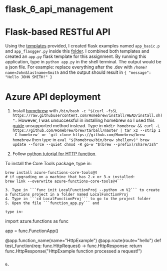 # flask_6_api_management

# Flask-based RESTful API
Using the [templates](https://github.com/hantswilliams/HHA_504_2023/tree/main/WK6/code/flask) provided, I created flask examples named `app_basic.p` and `app_flasgger.py` inside this [folder](https://github.com/EugeneHsiung/flask_6_api_management/tree/main/examples.py). I combined both templates and created an `app.py` flask template for this assignment. By running this application, type in `python app.py` in the shell terminal. The output would be a json file. For example: replace everything after the .dev with `/home?name=John&lastname=Smith` and the output should result in `{
  "message": "Hello JOHN SMITH!"
}`

# Azure API deployment
1. Install [homebrew](https://brew.sh/) with ```/bin/bash -c "$(curl -fsSL https://raw.githubusercontent.com/Homebrew/install/HEAD/install.sh)".``` However, I was unsuccessful in installing homebrew so I used this [guide](https://docs.brew.sh/Installation) unsupported method instead. Type in ```mkdir homebrew && curl -L https://github.com/Homebrew/brew/tarball/master | tar xz --strip 1 -C homebrew` or `git clone https://github.com/Homebrew/brew homebrew``` then type in ```eval "$(homebrew/bin/brew shellenv)"
brew update --force --quiet
chmod -R go-w "$(brew --prefix)/share/zsh"```

2. Follow [python tutorial for HTTP function](https://learn.microsoft.com/en-us/azure/azure-functions/create-first-function-cli-python?tabs=macos%2Cbash%2Cazure-cli&pivots=python-mode-decorators).

To install the Core Tools package, type in:

```brew tap azure/functions
brew install azure-functions-core-tools@4
# if upgrading on a machine that has 2.x or 3.x installed:
brew link --overwrite azure-functions-core-tools@4```

3. Type in ```func init LocalFunctionProj --python -m V2``` to create a functions project in a folder named LocalFunctionProj
4. Type in ```cd LocalFunctionProj``` to go to the project folder
5. Open the file ```function_app.py``` and

type in:
```
import azure.functions as func

app = func.FunctionApp()

@app.function_name(name="HttpExample")
@app.route(route="hello")
def test_function(req: func.HttpRequest) -> func.HttpResponse:
    return func.HttpResponse("HttpExample function processed a request!")
```

6. 


